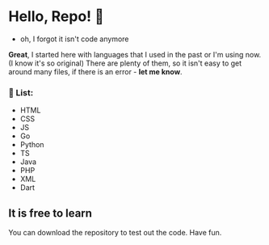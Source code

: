 # Hello, Repo! 👋

- oh, I forgot it isn't code anymore

**Great**, I started here with languages that I used in the past or I'm using now. (I know it's so original) There are plenty of them, so it isn't easy to get around many files, if there is an error - **let me know**.

### 🎯 List:
- HTML
- CSS
- JS
- Go
- Python
- TS
- Java
- PHP
- XML
- Dart

## It is free to learn
You can download the repository to test out the code. Have fun.


